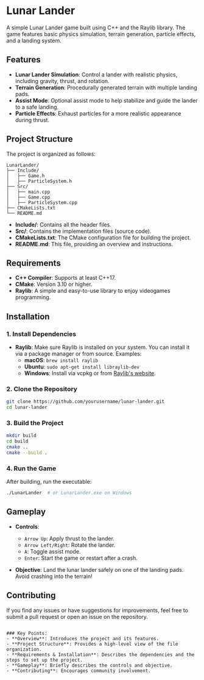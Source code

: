 # Lunar Lander

A simple Lunar Lander game built using C++ and the Raylib library. The game features basic physics simulation, terrain generation, particle effects, and a landing system.

## Features

- **Lunar Lander Simulation**: Control a lander with realistic physics, including gravity, thrust, and rotation.
- **Terrain Generation**: Procedurally generated terrain with multiple landing pads.
- **Assist Mode**: Optional assist mode to help stabilize and guide the lander to a safe landing.
- **Particle Effects**: Exhaust particles for a more realistic appearance during thrust.

## Project Structure

The project is organized as follows:

```
LunarLander/
├── Include/
│   ├── Game.h
│   ├── ParticleSystem.h
├── Src/
│   ├── main.cpp
│   ├── Game.cpp
│   ├── ParticleSystem.cpp
├── CMakeLists.txt
└── README.md
```

- **Include/**: Contains all the header files.
- **Src/**: Contains the implementation files (source code).
- **CMakeLists.txt**: The CMake configuration file for building the project.
- **README.md**: This file, providing an overview and instructions.

## Requirements

- **C++ Compiler**: Supports at least C++17.
- **CMake**: Version 3.10 or higher.
- **Raylib**: A simple and easy-to-use library to enjoy videogames programming.

## Installation

### 1. Install Dependencies

- **Raylib**: Make sure Raylib is installed on your system. You can install it via a package manager or from source. Examples:
  - **macOS**: `brew install raylib`
  - **Ubuntu**: `sudo apt-get install libraylib-dev`
  - **Windows**: Install via vcpkg or from [Raylib's website](https://www.raylib.com/).

### 2. Clone the Repository

```bash
git clone https://github.com/yourusername/lunar-lander.git
cd lunar-lander
```

### 3. Build the Project

```bash
mkdir build
cd build
cmake ..
cmake --build .
```

### 4. Run the Game

After building, run the executable:

```bash
./LunarLander  # or LunarLander.exe on Windows
```

## Gameplay

- **Controls**:
  - `Arrow Up`: Apply thrust to the lander.
  - `Arrow Left/Right`: Rotate the lander.
  - `A`: Toggle assist mode.
  - `Enter`: Start the game or restart after a crash.

- **Objective**: Land the lunar lander safely on one of the landing pads. Avoid crashing into the terrain!

## Contributing

If you find any issues or have suggestions for improvements, feel free to submit a pull request or open an issue on the repository.

```

### Key Points:
- **Overview**: Introduces the project and its features.
- **Project Structure**: Provides a high-level view of the file organization.
- **Requirements & Installation**: Describes the dependencies and the steps to set up the project.
- **Gameplay**: Briefly describes the controls and objective.
- **Contributing**: Encourages community involvement.


